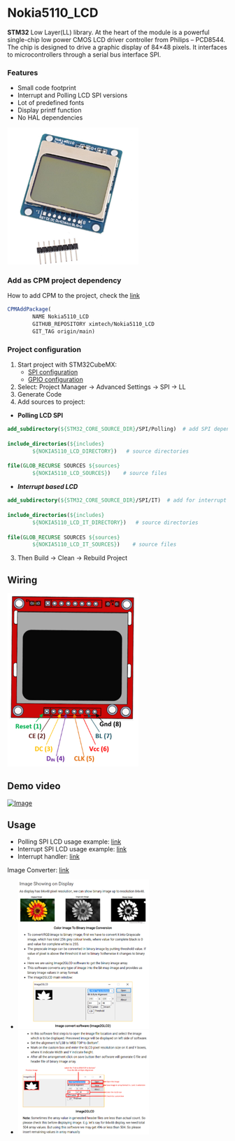 # Nokia5110_LCD

**STM32** Low Layer(LL) library. At the heart of the module is a powerful single-chip low power CMOS LCD driver
controller from Philips – PCD8544. The chip is designed to drive a graphic display of 84×48 pixels. It interfaces to
microcontrollers through a serial bus interface SPI.

### Features

- Small code footprint
- Interrupt and Polling LCD SPI versions
- Lot of predefined fonts
- Display printf function
- No HAL dependencies

<img src="https://github.com/ximtech/Nokia5110_LCD/blob/main/example/nokia5110.PNG" alt="image" width="300"/>

### Add as CPM project dependency

How to add CPM to the project, check the [link](https://github.com/cpm-cmake/CPM.cmake)

```cmake
CPMAddPackage(
        NAME Nokia5110_LCD
        GITHUB_REPOSITORY ximtech/Nokia5110_LCD
        GIT_TAG origin/main)
```

### Project configuration

1. Start project with STM32CubeMX:
    * [SPI configuration](https://github.com/ximtech/Nokia5110_LCD/blob/main/example/spi_no_nvic.PNG)
    * [GPIO configuration](https://github.com/ximtech/Nokia5110_LCD/blob/main/example/gpio.PNG)
2. Select: Project Manager -> Advanced Settings -> SPI -> LL
3. Generate Code
4. Add sources to project:

- **Polling LCD SPI**

```cmake
add_subdirectory(${STM32_CORE_SOURCE_DIR}/SPI/Polling)  # add SPI dependency

include_directories(${includes}
        ${NOKIA5110_LCD_DIRECTORY})   # source directories

file(GLOB_RECURSE SOURCES ${sources}
        ${NOKIA5110_LCD_SOURCES})    # source files
```

- ***Interrupt based LCD***

```cmake
add_subdirectory(${STM32_CORE_SOURCE_DIR}/SPI/IT)  # add for interrupt version

include_directories(${includes}
        ${NOKIA5110_LCD_IT_DIRECTORY})   # source directories

file(GLOB_RECURSE SOURCES ${sources}
        ${NOKIA5110_LCD_IT_SOURCES})    # source files
```

3. Then Build -> Clean -> Rebuild Project

## Wiring

<img src="https://github.com/ximtech/Nokia5110_LCD/blob/main/example/pinout.png" alt="image" width="300"/>

## Demo video

[![Image](https://img.youtube.com/vi/kKUFJGqaLlI/0.jpg)](https://www.youtube.com/watch?v=kKUFJGqaLlI)

## Usage

- Polling SPI LCD usage example: [link](https://github.com/ximtech/HD44780_I2C/blob/main/example/example.c)
- Interrupt SPI LCD usage example: [link](https://github.com/ximtech/HD44780_I2C/blob/main/example/example_IT.c)
- Interrupt handler: [link](https://github.com/ximtech/HD44780_I2C/blob/main/example/stm32f4xx_it.c)

Image Converter: [link](https://github.com/ximtech/HD44780_I2C/blob/main/example//Image2GLCD)

- <img src="https://github.com/ximtech/Nokia5110_LCD/blob/main/example/Image2GLCD/Image_Converter.PNG" alt="image" width="300"/>
- <img src="https://github.com/ximtech/Nokia5110_LCD/blob/main/example/Image2GLCD/Image_Converter2.PNG" alt="image" width="300"/>
